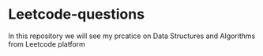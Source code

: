 # Leetcode-questions
In this repository we will see my prcatice on Data Structures and Algorithms from Leetcode platform 

